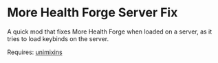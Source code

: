 # More Health Forge Server Fix

A quick mod that fixes More Health Forge when loaded on a server, as it tries to load keybinds on the server.

Requires: [unimixins](<https://www.curseforge.com/minecraft/mc-mods/unimixins>)
